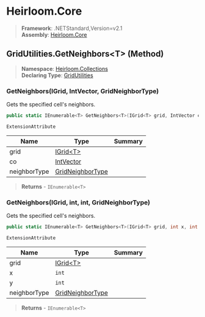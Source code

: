 # Heirloom.Core

> **Framework**: .NETStandard,Version=v2.1  
> **Assembly**: [Heirloom.Core][0]

## GridUtilities.GetNeighbors\<T> (Method)

> **Namespace**: [Heirloom.Collections][0]  
> **Declaring Type**: [GridUtilities][1]

### GetNeighbors<T>(IGrid<T>, IntVector, GridNeighborType)

Gets the specified cell's neighbors.

```cs
public static IEnumerable<T> GetNeighbors<T>(IGrid<T> grid, IntVector co, GridNeighborType neighborType = Axis)
```

`ExtensionAttribute`

| Name         | Type                  | Summary |
|--------------|-----------------------|---------|
| grid         | [IGrid\<T>][2]        |         |
| co           | [IntVector][3]        |         |
| neighborType | [GridNeighborType][4] |         |

> **Returns** - `IEnumerable<T>`

### GetNeighbors<T>(IGrid<T>, int, int, GridNeighborType)

Gets the specified cell's neighbors.

```cs
public static IEnumerable<T> GetNeighbors<T>(IGrid<T> grid, int x, int y, GridNeighborType neighborType = Axis)
```

`ExtensionAttribute`

| Name         | Type                  | Summary |
|--------------|-----------------------|---------|
| grid         | [IGrid\<T>][2]        |         |
| x            | `int`                 |         |
| y            | `int`                 |         |
| neighborType | [GridNeighborType][4] |         |

> **Returns** - `IEnumerable<T>`

[0]: ../../../Heirloom.Core.md
[1]: ../GridUtilities.md
[2]: ../IGrid[T].md
[3]: ../../Heirloom/IntVector.md
[4]: ../GridNeighborType.md
